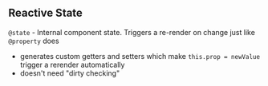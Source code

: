 ## Reactive State

`@state` - Internal component state. Triggers a re-render on change just like `@property` does
  - generates custom getters and setters which make `this.prop = newValue` trigger a rerender automatically
  - doesn't need "dirty checking"
